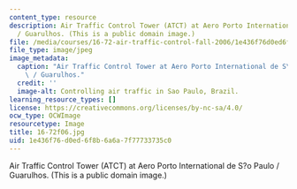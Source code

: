 ```yaml
---
content_type: resource
description: Air Traffic Control Tower (ATCT) at Aero Porto International de S?o Paulo
  / Guarulhos. (This is a public domain image.)
file: /media/courses/16-72-air-traffic-control-fall-2006/1e436f76d0ed6f8b6a6a7f77733735c0_16-72f06.jpg
file_type: image/jpeg
image_metadata:
  caption: "Air Traffic Control Tower at Aero Porto International de S\xE3o Paulo\
    \ / Guarulhos."
  credit: ''
  image-alt: Controlling air traffic in Sao Paulo, Brazil.
learning_resource_types: []
license: https://creativecommons.org/licenses/by-nc-sa/4.0/
ocw_type: OCWImage
resourcetype: Image
title: 16-72f06.jpg
uid: 1e436f76-d0ed-6f8b-6a6a-7f77733735c0
---
```

Air Traffic Control Tower (ATCT) at Aero Porto International de S?o Paulo / Guarulhos. (This is a public domain image.)